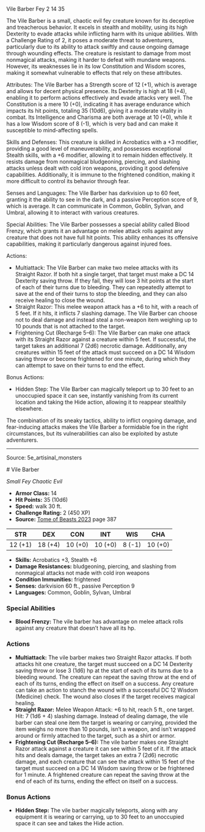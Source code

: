 <MonsterName/>Vile Barber</MonsterName>
<CreatureType/>Fey</CreatureType>
<CR/>2</CR>
<AC/>14</AC>
<HP/>35</HP>
<summary>The Vile Barber is a small, chaotic evil fey creature known for its deceptive and treacherous behavior. It excels in stealth and mobility, using its high Dexterity to evade attacks while inflicting harm with its unique abilities. With a Challenge Rating of 2, it poses a moderate threat to adventurers, particularly due to its ability to attack swiftly and cause ongoing damage through wounding effects. The creature is resistant to damage from most nonmagical attacks, making it harder to defeat with mundane weapons. However, its weaknesses lie in its low Constitution and Wisdom scores, making it somewhat vulnerable to effects that rely on these attributes.</summary>

<detail>

Attributes:
The Vile Barber has a Strength score of 12 (+1), which is average and allows for decent physical presence. Its Dexterity is high at 18 (+4), enabling it to perform actions effectively and evade attacks very well. The Constitution is a mere 10 (+0), indicating it has average endurance which impacts its hit points, totaling 35 (10d6), giving it a moderate vitality in combat. Its Intelligence and Charisma are both average at 10 (+0), while it has a low Wisdom score of 8 (-1), which is very bad and can make it susceptible to mind-affecting spells. 

Skills and Defenses:
This creature is skilled in Acrobatics with a +3 modifier, providing a good level of maneuverability, and possesses exceptional Stealth skills, with a +6 modifier, allowing it to remain hidden effectively. It resists damage from nonmagical bludgeoning, piercing, and slashing attacks unless dealt with cold iron weapons, providing it good defensive capabilities. Additionally, it is immune to the frightened condition, making it more difficult to control its behavior through fear. 

Senses and Languages:
The Vile Barber has darkvision up to 60 feet, granting it the ability to see in the dark, and a passive Perception score of 9, which is average. It can communicate in Common, Goblin, Sylvan, and Umbral, allowing it to interact with various creatures.

Special Abilities:
The Vile Barber possesses a special ability called Blood Frenzy, which grants it an advantage on melee attack rolls against any creature that does not have full hit points. This ability enhances its offensive capabilities, making it particularly dangerous against injured foes.

Actions:
- Multiattack: The Vile Barber can make two melee attacks with its Straight Razor. If both hit a single target, that target must make a DC 14 Dexterity saving throw. If they fail, they will lose 3 hit points at the start of each of their turns due to bleeding. They can repeatedly attempt to save at the end of their turns to stop the bleeding, and they can also receive healing to close the wound.
- Straight Razor: This melee weapon attack has a +6 to hit, with a reach of 5 feet. If it hits, it inflicts 7 slashing damage. The Vile Barber can choose not to deal damage and instead steal a non-weapon item weighing up to 10 pounds that is not attached to the target.
- Frightening Cut (Recharge 5–6): The Vile Barber can make one attack with its Straight Razor against a creature within 5 feet. If successful, the target takes an additional 7 (2d6) necrotic damage. Additionally, any creatures within 15 feet of the attack must succeed on a DC 14 Wisdom saving throw or become frightened for one minute, during which they can attempt to save on their turns to end the effect.

Bonus Actions:
- Hidden Step: The Vile Barber can magically teleport up to 30 feet to an unoccupied space it can see, instantly vanishing from its current location and taking the Hide action, allowing it to reappear stealthily elsewhere. 

The combination of its sneaky tactics, ability to inflict ongoing damage, and fear-inducing attacks makes the Vile Barber a formidable foe in the right circumstances, but its vulnerabilities can also be exploited by astute adventurers.</detail>



---

Source: 5e_artisinal_monsters

<statblock>
# Vile Barber

*Small* *Fey* *Chaotic Evil*

- **Armor Class:** 14
- **Hit Points:** 35 (10d6)
- **Speed:** walk 30 ft.
- **Challenge Rating:** 2 (450 XP)
- **Source:** [Tome of Beasts 2023](https://koboldpress.com/kpstore/product/tome-of-beasts-1-2023-edition/) page 387

| STR | DEX | CON | INT | WIS | CHA |
| --- | --- | --- | --- | --- | --- |
| 12 (+1) | 18 (+4) | 10 (+0) | 10 (+0) | 8 (-1) | 10 (+0) |

- **Skills:** Acrobatics +3, Stealth +6
- **Damage Resistances:** bludgeoning, piercing, and slashing from nonmagical attacks not made with cold iron weapons
- **Condition Immunities:** frightened
- **Senses:** darkvision 60 ft., passive Perception 9
- **Languages:** Common, Goblin, Sylvan, Umbral

### Special Abilities

- **Blood Frenzy:** The vile barber has advantage on melee attack rolls against any creature that doesn’t have all its hp.

### Actions

- **Multiattack:** The vile barber makes two Straight Razor attacks. If both attacks hit one creature, the target must succeed on a DC 14 Dexterity saving throw or lose 3 (1d6) hp at the start of each of its turns due to a bleeding wound. The creature can repeat the saving throw at the end of each of its turns, ending the effect on itself on a success. Any creature can take an action to stanch the wound with a successful DC 12 Wisdom (Medicine) check. The wound also closes if the target receives magical healing.
- **Straight Razor:** Melee Weapon Attack: +6 to hit, reach 5 ft., one target. Hit: 7 (1d6 + 4) slashing damage. Instead of dealing damage, the vile barber can steal one item the target is wearing or carrying, provided the item weighs no more than 10 pounds, isn’t a weapon, and isn’t wrapped around or firmly attached to the target, such as a shirt or armor.
- **Frightening Cut (Recharge 5–6):** The vile barber makes one Straight Razor attack against a creature it can see within 5 feet of it. If the attack hits and deals damage, the target takes an extra 7 (2d6) necrotic damage, and each creature that can see the attack within 15 feet of the target must succeed on a DC 14 Wisdom saving throw or be frightened for 1 minute. A frightened creature can repeat the saving throw at the end of each of its turns, ending the effect on itself on a success.

### Bonus Actions

- **Hidden Step:** The vile barber magically teleports, along with any equipment it is wearing or carrying, up to 30 feet to an unoccupied space it can see and takes the Hide action.
</statblock>


